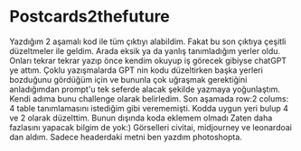 # Postcards2thefuture
Yazdığım 2 aşamalı kod ile tüm çıktıyı alabildim.
Fakat bu son çıktıya çeşitli düzeltmeler ile geldim. Arada eksik ya da yanlış tanımladığım yerler oldu. Onları tekrar tekrar yazıp önce kendim okuyup iş görecek gibiyse chatGPT ye attım. Çoklu yazışmalarda GPT nin kodu düzeltirken başka yerleri bozduğunu gördüğüm için ve bununla çok uğraşmak gerektiğini anladığımdan prompt'u tek seferde alacak şekilde yazmaya yoğunlaştım. Kendi adıma bunu challenge olarak belirledim.
Son aşamada row:2 colums: 4 table tanımlamasını istediğim gibi verememişti. Kodda uygun yeri bulup 4 ve 2 olarak düzelttim. Bunun dışında koda eklemem olmadı Zaten daha fazlasını yapacak bilgim de yok:)
Görselleri civitai, midjourney ve leonardoai dan aldım.
Sadece headerdaki metni ben yazdım photoshopta.
